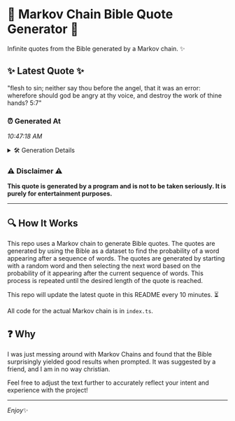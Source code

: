 # 📖 Markov Chain Bible Quote Generator 📖

Infinite quotes from the Bible generated by a Markov chain. ✨

## ✨ Latest Quote ✨
"flesh to sin; neither say thou before the angel, that it was an error: wherefore should god be angry at thy voice, and destroy the work of thine hands? 5:7"

### ⏰ Generated At
*10:47:18 AM*

<details>
    <summary>🛠️ Generation Details</summary>
    <p>
        <strong>🌱 Seed:</strong> flesh<br>
        <strong>🔄 Iterations:</strong> 29<br>
        <strong>📜 Context History:</strong><br>[ flesh ]: to<br>[ flesh, to ]: sin;<br>[ flesh, to, sin; ]: neither<br>[ flesh, to, sin;, neither ]: say<br>[ flesh, to, sin;, neither, say ]: thou<br>[ flesh, to, sin;, neither, say, thou ]: before<br>[ to, sin;, neither, say, thou, before ]: the<br>[ sin;, neither, say, thou, before, the ]: angel,<br>[ neither, say, thou, before, the, angel, ]: that<br>[ say, thou, before, the, angel,, that ]: it<br>[ thou, before, the, angel,, that, it ]: was<br>[ before, the, angel,, that, it, was ]: an<br>[ the, angel,, that, it, was, an ]: error:<br>[ angel,, that, it, was, an, error: ]: wherefore<br>[ that, it, was, an, error:, wherefore ]: should<br>[ it, was, an, error:, wherefore, should ]: god<br>[ was, an, error:, wherefore, should, god ]: be<br>[ an, error:, wherefore, should, god, be ]: angry<br>[ error:, wherefore, should, god, be, angry ]: at<br>[ wherefore, should, god, be, angry, at ]: thy<br>[ should, god, be, angry, at, thy ]: voice,<br>[ god, be, angry, at, thy, voice, ]: and<br>[ be, angry, at, thy, voice,, and ]: destroy<br>[ angry, at, thy, voice,, and, destroy ]: the<br>[ at, thy, voice,, and, destroy, the ]: work<br>[ thy, voice,, and, destroy, the, work ]: of<br>[ voice,, and, destroy, the, work, of ]: thine<br>[ and, destroy, the, work, of, thine ]: hands?<br>[ destroy, the, work, of, thine, hands? ]: 5:7<br>
    </p>
</details>

### ⚠️ Disclaimer ⚠️
**This quote is generated by a program and is not to be taken seriously. It is purely for entertainment purposes.**

---

## 🔍 How It Works

This repo uses a Markov chain to generate Bible quotes. The quotes are generated by using the Bible as a dataset to find the probability of a word appearing after a sequence of words. The quotes are generated by starting with a random word and then selecting the next word based on the probability of it appearing after the current sequence of words. This process is repeated until the desired length of the quote is reached.

This repo will update the latest quote in this README every 10 minutes. ⏳

All code for the actual Markov chain is in `index.ts`.

## ❓ Why

I was just messing around with Markov Chains and found that the Bible surprisingly yielded good results when prompted. 
It was suggested by a friend, and I am in no way christian.

Feel free to adjust the text further to accurately reflect your intent and experience with the project!

---

*Enjoy*✨
